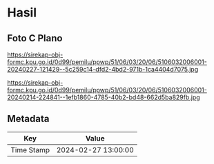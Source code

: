 # Hasil

## Foto C Plano

https://sirekap-obj-formc.kpu.go.id/0d99/pemilu/ppwp/51/06/03/20/06/5106032006001-20240227-121429--5c259c14-dfd2-4bd2-971b-1ca4404d7075.jpg

https://sirekap-obj-formc.kpu.go.id/0d99/pemilu/ppwp/51/06/03/20/06/5106032006001-20240214-224841--1efb1860-4785-40b2-bd48-662d5ba829fb.jpg


## Metadata

| Key        | Value               |
| ---------- | ------------------- |
| Time Stamp | 2024-02-27 13:00:00 |



